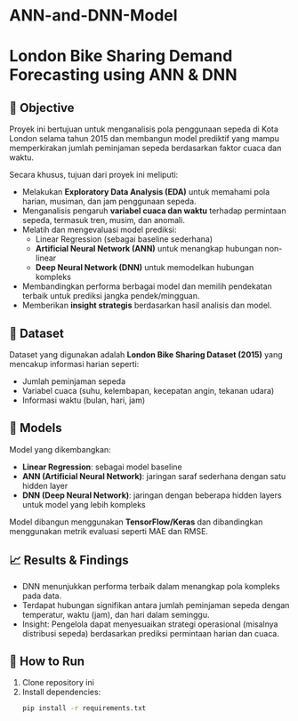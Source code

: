 # ANN-and-DNN-Model
# London Bike Sharing Demand Forecasting using ANN & DNN

## 📌 Objective

Proyek ini bertujuan untuk menganalisis pola penggunaan sepeda di Kota London selama tahun 2015 dan membangun model prediktif yang mampu memperkirakan jumlah peminjaman sepeda berdasarkan faktor cuaca dan waktu.

Secara khusus, tujuan dari proyek ini meliputi:

- Melakukan **Exploratory Data Analysis (EDA)** untuk memahami pola harian, musiman, dan jam penggunaan sepeda.
- Menganalisis pengaruh **variabel cuaca dan waktu** terhadap permintaan sepeda, termasuk tren, musim, dan anomali.
- Melatih dan mengevaluasi model prediksi:
  - Linear Regression (sebagai baseline sederhana)
  - **Artificial Neural Network (ANN)** untuk menangkap hubungan non-linear
  - **Deep Neural Network (DNN)** untuk memodelkan hubungan kompleks
- Membandingkan performa berbagai model dan memilih pendekatan terbaik untuk prediksi jangka pendek/mingguan.
- Memberikan **insight strategis** berdasarkan hasil analisis dan model.

## 📂 Dataset

Dataset yang digunakan adalah **London Bike Sharing Dataset (2015)** yang mencakup informasi harian seperti:
- Jumlah peminjaman sepeda
- Variabel cuaca (suhu, kelembapan, kecepatan angin, tekanan udara)
- Informasi waktu (bulan, hari, jam)

## 🧠 Models

Model yang dikembangkan:
- **Linear Regression**: sebagai model baseline
- **ANN (Artificial Neural Network)**: jaringan saraf sederhana dengan satu hidden layer
- **DNN (Deep Neural Network)**: jaringan dengan beberapa hidden layers untuk model yang lebih kompleks

Model dibangun menggunakan **TensorFlow/Keras** dan dibandingkan menggunakan metrik evaluasi seperti MAE dan RMSE.

## 📈 Results & Findings

- DNN menunjukkan performa terbaik dalam menangkap pola kompleks pada data.
- Terdapat hubungan signifikan antara jumlah peminjaman sepeda dengan temperatur, waktu (jam), dan hari dalam seminggu.
- Insight: Pengelola dapat menyesuaikan strategi operasional (misalnya distribusi sepeda) berdasarkan prediksi permintaan harian dan cuaca.

## 🚀 How to Run

1. Clone repository ini
2. Install dependencies:
   ```bash
   pip install -r requirements.txt
